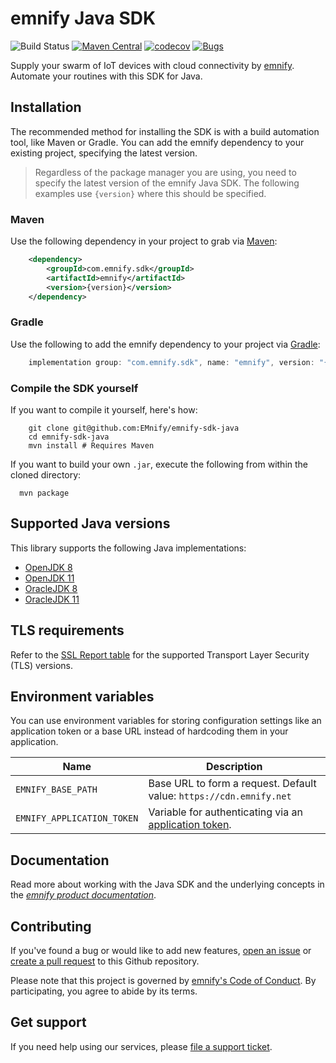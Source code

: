 # emnify Java SDK

![Build Status](https://github.com/EMnify/emnify-sdk-java/actions/workflows/build.yaml/badge.svg)
[![Maven Central](https://img.shields.io/maven-central/v/com.emnify.sdk/emnify)](https://search.maven.org/search?q=g:com.emnify.sdk%20AND%20a:emnify)
[![codecov](https://codecov.io/gh/EMnify/emnify-sdk-java/branch/main/graph/badge.svg?token=PKQ5909911)](https://codecov.io/gh/EMnify/emnify-sdk-java)
[![Bugs](https://sonarcloud.io/api/project_badges/measure?project=EMnify_emnify-sdk-java&metric=bugs)](https://sonarcloud.io/dashboard?id=EMnify_emnify-sdk-java)

Supply your swarm of IoT devices with cloud connectivity by [emnify](https://emnify.com).
Automate your routines with this SDK for Java.  

## Installation

The recommended method for installing the SDK is with a build automation tool, like Maven or Gradle. 
You can add the emnify dependency to your existing project, specifying the latest version.

> Regardless of the package manager you are using, you need to specify the latest version of the emnify Java SDK.
> The following examples use `{version}` where this should be specified.

### Maven

Use the following dependency in your project to grab via [Maven](https://maven.apache.org/download.cgi):

```xml
    <dependency>
        <groupId>com.emnify.sdk</groupId>
        <artifactId>emnify</artifactId>
        <version>{version}</version>
    </dependency>
```

### Gradle

Use the following to add the emnify dependency to your project via [Gradle](https://gradle.org/install/):

```gradle
    implementation group: "com.emnify.sdk", name: "emnify", version: "{version}"
```

### Compile the SDK yourself

If you want to compile it yourself, here's how:

```shell
    git clone git@github.com:EMnify/emnify-sdk-java
    cd emnify-sdk-java
    mvn install # Requires Maven
```
If you want to build your own `.jar`, execute the following from within the cloned directory:

```shell
  mvn package
```

## Supported Java versions 

This library supports the following Java implementations:

- [OpenJDK 8](https://openjdk.org/projects/jdk8/)
- [OpenJDK 11](https://openjdk.org/projects/jdk/11/)
- [OracleJDK 8](https://www.oracle.com/java/technologies/downloads/#java8)
- [OracleJDK 11](https://www.oracle.com/java/technologies/downloads/#java11)

## TLS requirements

Refer to the [SSL Report table](https://www.ssllabs.com/ssltest/analyze.html?d=cdn.emnify.net&latest) for the supported Transport Layer Security (TLS) versions.

## Environment variables

You can use environment variables for storing configuration settings like an application token or a base URL instead of hardcoding them in your application.

| Name               | Description                                                              |
|--------------------|--------------------------------------------------------------------------|
| `EMNIFY_BASE_PATH` | Base URL to form a request. Default value:  `https://cdn.emnify.net` |
| `EMNIFY_APPLICATION_TOKEN`  | Variable for authenticating via an [application token](https://cdn.emnify.net/api/doc/application-token.html). |

## Documentation

Read more about working with the Java SDK and the underlying concepts in the [_emnify product documentation_](https://docs.emnify.com/sdks/java).

## Contributing

If you've found a bug or would like to add new features, [open an issue](https://github.com/emnify/emnify-sdk-java/issues/new) or [create a pull request](https://github.com/emnify/emnify-sdk-java/pulls) to this Github repository.

Please note that this project is governed by [emnify's Code of Conduct](https://github.com/emnify/.github/blob/main/CODE_OF_CONDUCT.md). By participating, you agree to abide by its terms.

## Get support

If you need help using our services, please [file a support ticket](https://support.emnify.com/hc/en-us/requests/new).

